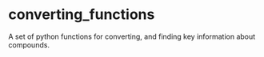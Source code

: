 # converting_functions
A set of python functions for converting, and finding key information about compounds.  
